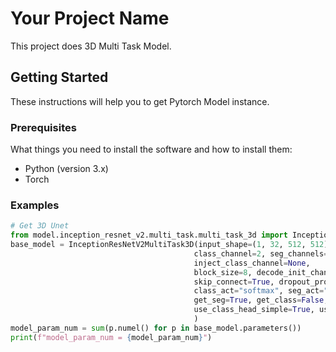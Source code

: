 # Your Project Name

This project does 3D Multi Task Model.

## Getting Started

These instructions will help you to get Pytorch Model instance.

### Prerequisites

What things you need to install the software and how to install them:

- Python (version 3.x)
- Torch


### Examples

```python
# Get 3D Unet
from model.inception_resnet_v2.multi_task.multi_task_3d import InceptionResNetV2MultiTask3D
base_model = InceptionResNetV2MultiTask3D(input_shape=(1, 32, 512, 512),
                                         class_channel=2, seg_channels=2, validity_shape=(1, 8, 8, 8), 
                                         inject_class_channel=None,
                                         block_size=8, decode_init_channel=None,
                                         skip_connect=True, dropout_proba=0.05, norm="instance", act="relu6",
                                         class_act="softmax", seg_act="softmax", validity_act="sigmoid",
                                         get_seg=True, get_class=False, get_validity=False,
                                         use_class_head_simple=True, use_seg_pixelshuffle_only=False
                                         )
model_param_num = sum(p.numel() for p in base_model.parameters())
print(f"model_param_num = {model_param_num}")

